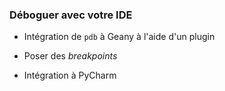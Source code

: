 ### Déboguer avec votre IDE

* Intégration de `pdb` à Geany à l'aide d'un plugin
* Poser des _breakpoints_

* Intégration à PyCharm